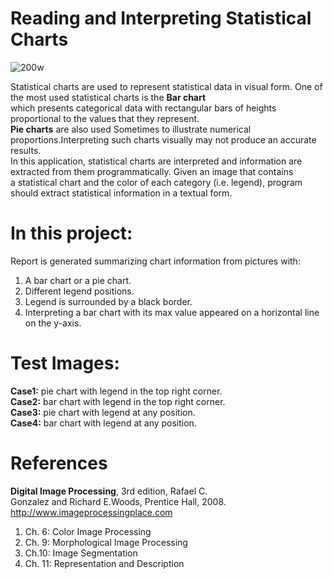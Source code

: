 # Reading and Interpreting Statistical Charts 
![200w](https://user-images.githubusercontent.com/53131422/132902218-64a1f245-84d8-4320-b868-bb83291b3a6d.gif)

Statistical charts are used to represent statistical data in visual form. One of the most used statistical charts is the **Bar chart**  
which presents categorical data with rectangular bars of heights proportional to the values that they represent.  
**Pie charts** are also used Sometimes to illustrate numerical proportions.Interpreting such charts visually may not produce an accurate results.  
In this application, statistical charts are interpreted and information are extracted  from them programmatically. Given an image that contains  
a statistical chart and the color of each category (i.e. legend), program should extract statistical information in a textual form.
# In this project:
Report is generated summarizing chart information from pictures with:
1.	A bar chart or a pie chart.
2.	Different legend positions.
3.	Legend is surrounded by a black border.
4.	Interpreting a bar chart with its max value appeared on a horizontal line on the y-axis.
# Test Images:
**Case1:** pie chart with legend in the top right corner.  
**Case2:** bar chart with legend in the top right corner.  
**Case3:** pie chart with legend at any position.  
**Case4:** bar chart with legend at any position.
# References
**Digital Image Processing**, 3rd edition, Rafael C.  
Gonzalez and Richard E.Woods, Prentice Hall, 2008.  http://www.imageprocessingplace.com
1.	Ch. 6: Color Image Processing
2.	Ch. 9:  Morphological Image Processing
3.	Ch.10: Image Segmentation
4.	Ch. 11: Representation and Description












